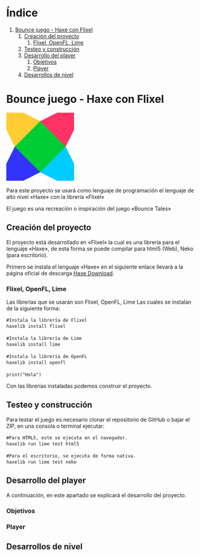 
# &Iacute;ndice

1.  [Bounce juego - Haxe con Flixel](#orga7f753e)
    1.  [Creación del proyecto](#org6478c10)
        1.  [Flixel, OpenFL, Lime](#org343b58b)
    2.  [Testeo y construcción](#org110c58f)
    3.  [Desarrollo del player](#org54bcf46)
        1.  [Objetivos](#org999077e)
        2.  [Player](#orgcfe0386)
    4.  [Desarrollos de nivel](#orgcf98bc4)



<a id="orga7f753e"></a>

# Bounce juego - Haxe con Flixel

![img](./img/haxeflixel.png "HaxeFlixel Icon")

Para este proyecto se usará como lenguaje de programación
el lenguaje de alto nivel &laquo;Haxe&raquo; con la librería &laquo;Flixel&raquo;

El juego es una recreación o inspiración del juego &laquo;Bounce Tales&raquo;


<a id="org6478c10"></a>

## Creación del proyecto

El proyecto está desarrollado en &laquo;Flixel&raquo; la cual es una librería para
el lenguaje &laquo;Haxe&raquo;, de esta forma se puede compilar para html5 (Web), Neko (para escritorio).

Primero se instala el lenguaje &laquo;Haxe&raquo; en el siguiente enlace llevará a la página oficial
de descarga [Haxe Download](https://haxe.org/download/).


<a id="org343b58b"></a>

### Flixel, OpenFL, Lime

Las librerías que se usarán son Flixel, OpenFL, Lime
Las cuales se instalan de la siguiente forma:

    #Instala la librería de Flixel
    haxelib install flixel
    
    #Instala la librería de Lime
    haxelib install lime
    
    #Instala la librería de OpenFL
    haxelib install openfl

    print("Hola")

Con las librerías instaladas podemos construir el proyecto.


<a id="org110c58f"></a>

## Testeo y construcción

Para testar el juego es necesario clonar el repositorio de GitHub o bajar el ZIP,
en una consola o terminal ejecutar:

    #Para HTML5, este se ejecuta en el navegador.
    haxelib run lime test html5
    
    #Para el escritorio, se ejecuta de forma nativa.
    haxelib run lime test neko


<a id="org54bcf46"></a>

## Desarrollo del player

A continuación, en este apartado se explicará el desarrollo del proyecto.


<a id="org999077e"></a>

### Objetivos


<a id="orgcfe0386"></a>

### Player


<a id="orgcf98bc4"></a>

## Desarrollos de nivel

